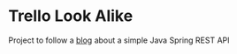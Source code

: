 # Trello Look Alike

Project to follow a [blog](https://jotic.us) about a simple Java Spring REST API
